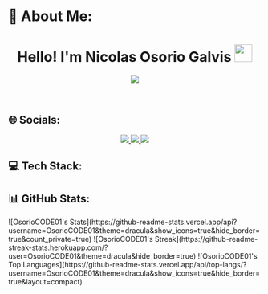 


# 💫 About Me:

<h1 align="center"><b>Hello! I'm Nicolas Osorio Galvis</b> <img src="https://media.giphy.com/media/hvRJCLFzcasrR4ia7z/giphy.gif" width="35"></h1>

<p align="center">
  <a href="https://github.com/DenverCoder1/readme-typing-svg">
    <img src="https://readme-typing-svg.herokuapp.com?font=Roboto+Mono&color=cyan&size=30&center=true&vCenter=true&width=800&height=120&lines=Mathematics+Enthusiast+🎓;Machine+Learning+Fanatic+🤖;Computer+Science+Student+💻;GitHub+Campus+Expert+🚩">
  </a>
</p>

<br>

## 🌐 Socials:

<p align="center">
  <a href="https://www.linkedin.com/in/josefeldc/">
    <img src="https://img.shields.io/badge/LinkedIn-%230077B5.svg?style=for-the-badge&logo=linkedin&logoColor=white">
  </a>
  <a href="https://reddit.com/user/PiDuart">
    <img src="https://img.shields.io/badge/Reddit-%23FF4500.svg?style=for-the-badge&logo=Reddit&logoColor=white">
  </a>
  <a href="https://x.com/josefdc_">
    <img src="https://img.shields.io/badge/Twitter-%231DA1F2.svg?style=for-the-badge&logo=Twitter&logoColor=white">
  </a>
</p>

## 💻 Tech Stack:

<p align="center">

</p>

## 📊 GitHub Stats:
<p aling="center">
![OsorioCODE01's Stats](https://github-readme-stats.vercel.app/api?username=OsorioCODE01&theme=dracula&show_icons=true&hide_border=true&count_private=true)  
  ![OsorioCODE01's Streak](https://github-readme-streak-stats.herokuapp.com/?user=OsorioCODE01&theme=dracula&hide_border=true)  
  ![OsorioCODE01's Top Languages](https://github-readme-stats.vercel.app/api/top-langs/?username=OsorioCODE01&theme=dracula&show_icons=true&hide_border=true&layout=compact)
</p>



<!-- You can add more sections here like Projects, Blogs, etc. -->
